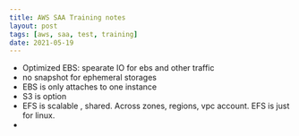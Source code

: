 ```yaml
---
title: AWS SAA Training notes
layout: post
tags: [aws, saa, test, training]
date: 2021-05-19
---
```


- Optimized EBS: spearate IO  for ebs and other traffic
- no snapshot for ephemeral storages
- EBS is only attaches to one instance
- S3 is option
- EFS is scalable , shared. Across zones, regions, vpc account. EFS is just for linux.
- 